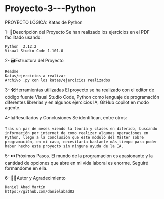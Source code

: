 # Proyecto-3---Python
PROYECTO LÓGICA: Katas de Python

1- 📒Descripción del Proyecto Se han realizado los ejercicios en el PDF facilitado usando:

    Python  3.12.2
    Visual Studio Code 1.101.0
        
2- 🗃️Estructura del Proyecto

    Readme
    Katas/ejercicios a realizar
    Archivo .py con los katas/ejercicios realizados

3- 🛠️Herramientas utilizadas El proyecto se ha realizado con el editor de código fuente Visual Studio Code, Python como lenguaje de programación diferentes librerias y en algunos ejercicios IA, GitHub copilot en modo agente.

4- 📊Resultados y Conclusiones Se identifican, entre otros:

    Tras un par de meses viendo la teoría y clases en diferido, buscando información por internet de como realizar algunas operaciones en Python, llego a la conclusión que este módulo del Máster sobre programación, en mi caso, necesitaría bastante más tiempo para poder haber hecho este proyecto sin ninguna ayuda de la IA.

5- ⏭️ Próximos Pasos. El mundo de la programación es apasionante y la cantidad de opciones que abre en mi vida laboral es enorme. Seguiré formandome en ella.

6- ✍🏼Autor y Agradecimiento

    Daniel Abad Martín
    https://github.com/danielabad82

